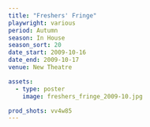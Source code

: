 ```yaml
---
title: "Freshers' Fringe"
playwright: various
period: Autumn
season: In House
season_sort: 20
date_start: 2009-10-16
date_end: 2009-10-17
venue: New Theatre

assets:
  - type: poster
    image: freshers_fringe_2009-10.jpg

prod_shots: vv4w85
---
```

